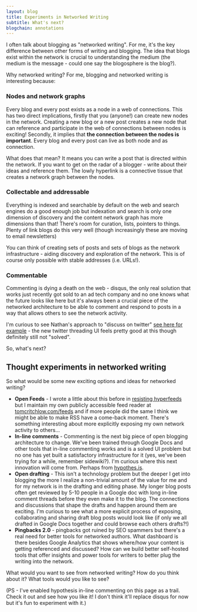 ```yaml
---
layout: blog
title: Experiments in Networked Writing
subtitle: What's next?
blogchain: annotations
---
```


I often talk about blogging as "networked writing". For me, it's the key difference between other forms of writing and blogging. The idea that blogs exist within the network is crucial to understanding the medium (the medium is the message - could one say the blogosphere is the blog?).

Why networked writing? For me, blogging and networked writing is interesting because:

### Nodes and network graphs

Every blog and every post exists as a node in a web of connections. This has two direct implications, firstly that you (anyone!) can create new nodes in the network. Creating a new blog or a new post creates a new node that can reference and participate in the web of connections between nodes is exciting! Secondly, it implies that **the connection between the nodes is important**. Every blog and every post can live as both node and as connection.

What does that mean? It means you can write a post that is directed within the network. If you want to get on the radar of a blogger - write about their ideas and reference them. The lowly hyperlink is a connective tissue that creates a network graph between the nodes.

### Collectable and addressable

Everything is indexed and searchable by default on the web and search engines do a good enough job but indexation and search is only one dimension of discovery and the content network graph has more dimensions than that! There's room for curation, lists, pointers to things. Plenty of link blogs do this very well (though increasingly these are moving to email newsletters)

You can think of creating sets of posts and sets of blogs as the network infrastructure - aiding discovery and exploration of the network. This is of course only possible with stable addresses (i.e. URLs!).

### Commentable

Commenting is dying a death on the web - disqus, the only real solution that works just recently got sold to an ad tech company and no one knows what the future looks like here but it's always been a crucial piece of the networked architecture to be able to comment and respond to posts in a way that allows others to see the network activity.

I'm curious to see Nathan's approach to "discuss on twitter" [see here for example](http://nbashaw.com/2017/12/15/tech-vs-media.html) - the new twitter threading UI feels pretty good at this though definitely still not "solved".

So, what's next?

## Thought experiments in networked writing

So what would be some new exciting options and ideas for networked writing?

- **Open Feeds** - I wrote a little about this before in [resisting hyperfeeds](http://tomcritchlow.com/2017/11/27/notes-on-blogging/) but I maintain my own publicly accessible feed reader at [tomcritchlow.com/feeds](http://tomcritchlow.com/feeds) and if more people did the same I think we might be able to make RSS have a come-back moment. There's something interesting about more explicitly exposing my own network activity to others...
- **In-line comments** - Commenting is the next big piece of open blogging architecture to change. We've been trained through Google Docs and other tools that in-line commenting works and is a solved UI problem but no one has yet built a satisfactory infrastructure for it (yes, we've been trying for a while, remember sidewiki?). I'm curious where this next innovation will come from. Perhaps from [hypothes.is](https://web.hypothes.is/).
- **Open drafting** - This isn't a technology problem but the deeper I get into blogging the more I realize a non-trivial amount of the value for me and for my network is in the drafting and editing phase. My longer blog posts often get reviewed by 5-10 people in a Google doc with long in-line comment threads before they even make it to the blog. The connections and discussions that shape the drafts and happen around them are exciting. I'm curious to see what a more explicit process of exposing, collaborating and sharing draft blog posts would look like (if only we all drafted in Google Docs together and could browse each others drafts?!)
- **Pingbacks 2.0** - pingbacks got ruined by SEO spammers but there's a real need for better tools for networked authors. What dashboard is there besides Google Analytics that shows where/how your content is getting referenced and discussed? How can we build better self-hosted tools that offer insights and power tools for writers to better plug the writing into the network.

What would you want to see from networked writing? How do you think about it? What tools would you like to see?

(PS - I've enabled hypothesis in-line commenting on this page as a trail. Check it out and see how you like it! I don't think it'll replace disqus for now but it's fun to experiment with it.)

<script type="text/javascript" src="https://cdn.hypothes.is/hypothesis"></script> 